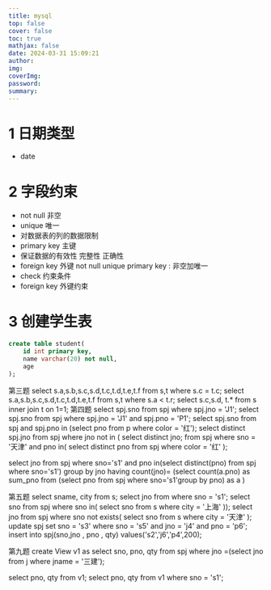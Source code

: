 ```yaml
---
title: mysql
top: false
cover: false
toc: true
mathjax: false
date: 2024-03-31 15:09:21
author:
img:
coverImg:
password:
summary:
---
```


# 1 日期类型
- date


# 2 字段约束
- not null 非空
- unique 唯一 
- 对数据表的列的数据限制
- primary key 主键
- 保证数据的有效性 完整性 正确性
- foreign key 外键 not null unique primary key : 非空加唯一
- check 约束条件
- foreign key 外键约束


# 3 创建学生表
```sql
create table student(
    id int primary key,
    name varchar(20) not null,
    age 
);
```
第三题
select s.a,s.b,s.c,s.d,t.c,t.d,t.e,t.f from s,t where s.c = t.c;
select s.a,s.b,s.c,s.d,t.c,t.d,t.e,t.f from s,t where s.a < t.r;
select s.c,s.d, t.* from s inner join t on 1=1;
第四题
select spj.sno from spj  where spj.jno = 'J1';
select spj.sno from spj  where spj.jno = 'J1' and spj.pno = 'P1';
select spj.sno from spj  and spj.pno in (select pno from p where color = '红');
select distinct spj.jno from spj where jno  not in (
    select distinct jno;
    from spj
    where sno = '天津' and pno in(
      select distinct pno 
      from spj 
      where color = '红'
);

select jno from spj
where sno='s1'
and pno in(select distinct(pno) from spj
where sno='s1')
group by jno
having count(jno)=
(select count(a.pno) as sum_pno
from
(select pno from spj where sno='s1'group by pno) as a
)

第五题
select sname, city from s;
select jno from where sno = 's1';
select sno from spj where sno in(
select sno from s where city = '上海'
));
select jno from spj where sno not exists(
select sno  from s where city = '天津'
);
update spj set sno = 's3'  where sno = 's5' and jno = 'j4' and pno = 'p6';
insert into spj(sno,jno , pno , qty) values('s2','j6','p4',200);

第九题
create View v1 as select sno, pno, qty from spj
where jno =(select jno from j where jname = '三建');

select pno, qty from v1;
select pno, qty from v1 where sno = 's1';